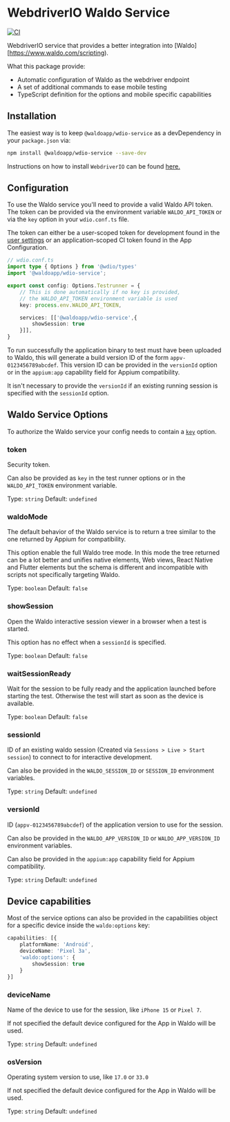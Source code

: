 # WebdriverIO Waldo Service

[![CI](https://github.com/waldoapp/wdio-service/actions/workflows/build.yaml/badge.svg)](https://github.com/waldoapp/wdio-service/actions/workflows/build.yaml)

WebdriverIO service that provides a better integration into [Waldo][https://www.waldo.com/scripting).

What this package provide:
- Automatic configuration of Waldo as the webdriver endpoint
- A set of additional commands to ease mobile testing
- TypeScript definition for the options and mobile specific capabilities

## Installation

The easiest way is to keep `@waldoapp/wdio-service` as a devDependency in your `package.json` via:

```sh
npm install @waldoapp/wdio-service --save-dev
```

Instructions on how to install `WebdriverIO` can be found [here.](https://webdriver.io/docs/gettingstarted)

## Configuration

To use the Waldo service you'll need to provide a valid Waldo API token. The token can be provided via the environment
variable `WALDO_API_TOKEN` or via the `key` option in your `wdio.conf.ts` file.

The token can either be a user-scoped token for development found in the
[user settings](https://app.waldo.com/settings/profile) or an application-scoped CI token found in the App Configuration.

```ts
// wdio.conf.ts
import type { Options } from '@wdio/types'
import '@waldoapp/wdio-service';

export const config: Options.Testrunner = {
    // This is done automatically if no key is provided,
    // the WALDO_API_TOKEN environment variable is used
    key: process.env.WALDO_API_TOKEN,

    services: [['@waldoapp/wdio-service',{
        showSession: true
    }]],
}
```

To run successfully the application binary to test must have been uploaded to Waldo, this will generate a build version
ID of the form `appv-0123456789abcdef`. This version ID can be provided in the `versionId` option or in the
`appium:app` capability field for Appium compatibility.

It isn't necessary to provide the `versionId` if an existing running session is specified with the `sessionId` option.

## Waldo Service Options

To authorize the Waldo service your config needs to contain a [`key`](https://webdriver.io/docs/options#key) option.

### token

Security token.

Can also be provided as `key` in the test runner options or in the `WALDO_API_TOKEN` environment variable.

Type: `string`
Default: `undefined`

### waldoMode

The default behavior of the Waldo service is to return a tree similar to the one returned by Appium for compatibility.

This option enable the full Waldo tree mode. In this mode the tree returned can be a lot better and unifies native
elements, Web views, React Native and Flutter elements but the schema is different and incompatible with scripts not
specifically targeting Waldo.

Type: `boolean`
Default: `false`

### showSession

Open the Waldo interactive session viewer in a browser when a test is started.

This option has no effect when a `sessionId` is specified.

Type: `boolean`
Default: `false`

### waitSessionReady

Wait for the session to be fully ready and the application launched before starting the test. Otherwise the test will
start as soon as the device is available.

Type: `boolean`
Default: `false`

### sessionId

ID of an existing waldo session (Created via `Sessions > Live > Start session`) to connect to for interactive
development.

Can also be provided in the `WALDO_SESSION_ID` or `SESSION_ID` environment variables.

Type: `string`
Default: `undefined`

### versionId

ID (`appv-0123456789abcdef`) of the application version to use for the session.

Can also be provided in the `WALDO_APP_VERSION_ID` or `WALDO_APP_VERSION_ID` environment variables.

Can also be provided in the `appium:app` capability field for Appium compatibility.

Type: `string`
Default: `undefined`

## Device capabilities

Most of the service options can also be provided in the capabilities object for a specific device inside the `waldo:options` key:

```ts
capabilities: [{
    platformName: 'Android',
    deviceName: 'Pixel 3a',
    'waldo:options': {
        showSession: true
    }
}]
```

### deviceName

Name of the device to use for the session, like `iPhone 15` or `Pixel 7`.

If not specified the default device configured for the App in Waldo will be used.

Type: `string`
Default: `undefined`

### osVersion

Operating system version to use, like `17.0` or `33.0`

If not specified the default device configured for the App in Waldo will be used.

Type: `string`
Default: `undefined`
